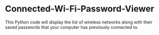 # Connected-Wi-Fi-Password-Viewer
This Python code will display the list of wireless networks along with their saved passwords that your computer has previously connected to.
